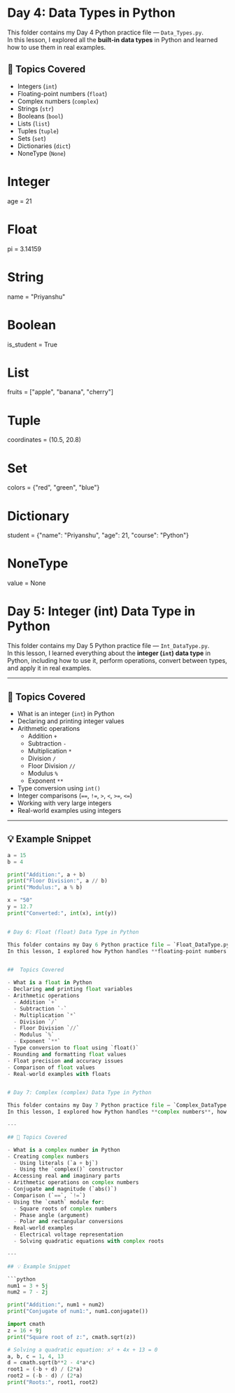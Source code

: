 # Day 4: Data Types in Python

This folder contains my Day 4 Python practice file — `Data_Types.py`.  
In this lesson, I explored all the **built-in data types** in Python and learned how to use them in real examples.

## 🧠 Topics Covered
- Integers (`int`)
- Floating-point numbers (`float`)
- Complex numbers (`complex`)
- Strings (`str`)
- Booleans (`bool`)
- Lists (`list`)
- Tuples (`tuple`)
- Sets (`set`)
- Dictionaries (`dict`)
- NoneType (`None`)

# Integer
age = 21

# Float
pi = 3.14159

# String
name = "Priyanshu"

# Boolean
is_student = True

# List
fruits = ["apple", "banana", "cherry"]

# Tuple
coordinates = (10.5, 20.8)

# Set
colors = {"red", "green", "blue"}

# Dictionary
student = {"name": "Priyanshu", "age": 21, "course": "Python"}

# NoneType
value = None


# Day 5: Integer (int) Data Type in Python

This folder contains my Day 5 Python practice file — `Int_DataType.py`.  
In this lesson, I learned everything about the **integer (`int`) data type** in Python, including how to use it, perform operations, convert between types, and apply it in real examples.

---

## 🧠 Topics Covered

- What is an integer (`int`) in Python  
- Declaring and printing integer values  
- Arithmetic operations  
  - Addition `+`  
  - Subtraction `-`  
  - Multiplication `*`  
  - Division `/`  
  - Floor Division `//`  
  - Modulus `%`  
  - Exponent `**`  
- Type conversion using `int()`  
- Integer comparisons (`==`, `!=`, `>`, `<`, `>=`, `<=`)  
- Working with very large integers  
- Real-world examples using integers  

---

## 💡 Example Snippet

```python
a = 15
b = 4

print("Addition:", a + b)
print("Floor Division:", a // b)
print("Modulus:", a % b)

x = "50"
y = 12.7
print("Converted:", int(x), int(y))


# Day 6: Float (float) Data Type in Python

This folder contains my Day 6 Python practice file — `Float_DataType.py`.  
In this lesson, I explored how Python handles **floating-point numbers (decimal values)** and how to perform arithmetic, conversions, rounding, and formatting operations with them.


##  Topics Covered

- What is a float in Python  
- Declaring and printing float variables  
- Arithmetic operations  
  - Addition `+`  
  - Subtraction `-`  
  - Multiplication `*`  
  - Division `/`  
  - Floor Division `//`  
  - Modulus `%`  
  - Exponent `**`  
- Type conversion to float using `float()`  
- Rounding and formatting float values  
- Float precision and accuracy issues  
- Comparison of float values  
- Real-world examples with floats  


# Day 7: Complex (complex) Data Type in Python

This folder contains my Day 7 Python practice file — `Complex_DataType.py`.  
In this lesson, I explored how Python handles **complex numbers**, how to perform arithmetic and mathematical operations on them, and how to use the `cmath` module for advanced calculations.

---

## 🧠 Topics Covered

- What is a complex number in Python  
- Creating complex numbers  
  - Using literals (`a + bj`)  
  - Using the `complex()` constructor  
- Accessing real and imaginary parts  
- Arithmetic operations on complex numbers  
- Conjugate and magnitude (`abs()`)  
- Comparison (`==`, `!=`)  
- Using the `cmath` module for:  
  - Square roots of complex numbers  
  - Phase angle (argument)  
  - Polar and rectangular conversions  
- Real-world examples  
  - Electrical voltage representation  
  - Solving quadratic equations with complex roots  

---

## 💡 Example Snippet

```python
num1 = 3 + 5j
num2 = 7 - 2j

print("Addition:", num1 + num2)
print("Conjugate of num1:", num1.conjugate())

import cmath
z = 16 + 9j
print("Square root of z:", cmath.sqrt(z))

# Solving a quadratic equation: x² + 4x + 13 = 0
a, b, c = 1, 4, 13
d = cmath.sqrt(b**2 - 4*a*c)
root1 = (-b + d) / (2*a)
root2 = (-b - d) / (2*a)
print("Roots:", root1, root2)
